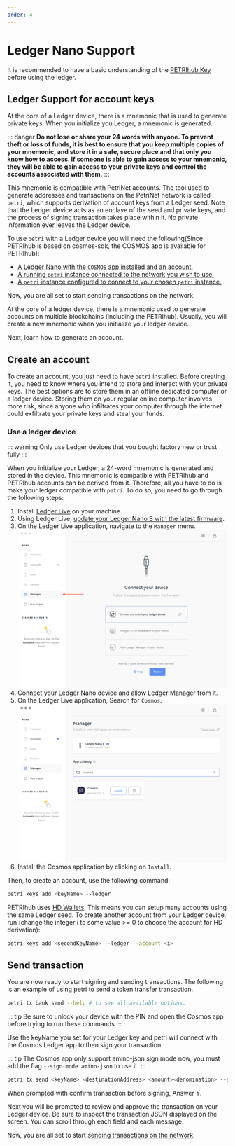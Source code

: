 ```yaml
---
order: 4
---
```


# Ledger Nano Support

It is recommended to have a basic understanding of the [PETRIhub Key](../concepts/key.md) before using the ledger.

## Ledger Support for account keys

At the core of a Ledger device, there is a mnemonic that is used to generate private keys. When you initialize you Ledger, a mnemonic is generated.

::: danger
**Do not lose or share your 24 words with anyone. To prevent theft or loss of funds, it is best to ensure that you keep multiple copies of your mnemonic, and store it in a safe, secure place and that only you know how to access. If someone is able to gain access to your mnemonic, they will be able to gain access to your private keys and control the accounts associated with them.**
:::

This mnemonic is compatible with PetriNet accounts. The tool used to generate addresses and transactions on the PetriNet network is called `petri`, which supports derivation of account keys from a Ledger seed. Note that the Ledger device acts as an enclave of the seed and private keys, and the process of signing transaction takes place within it. No private information ever leaves the Ledger device.

To use `petri` with a Ledger device you will need the following(Since PETRIhub is based on cosmos-sdk, the COSMOS app is available for PETRIhub):

- [A Ledger Nano with the `COSMOS` app installed and an account.](#using-a-ledger-device)
- [A running `petri` instance connected to the network you wish to use.](../get-started/mainnet.md)
- [A `petri` instance configured to connect to your chosen `petri` instance.](../cli-client/intro.md)

Now, you are all set to start sending transactions on the network.

At the core of a ledger device, there is a mnemonic used to generate accounts on multiple blockchains (including the PETRIhub). Usually, you will create a new mnemonic when you initialize your ledger device.

Next, learn how to generate an account.

## Create an account

To create an account, you just need to have `petri` installed. Before creating it, you need to know where you intend to store and interact with your private keys. The best options are to store them in an offline dedicated computer or a ledger device. Storing them on your regular online computer involves more risk, since anyone who infiltrates your computer through the internet could exfiltrate your private keys and steal your funds.

### Use a ledger device

::: warning
Only use Ledger devices that you bought factory new or trust fully
:::

When you initialize your Ledger, a 24-word mnemonic is generated and stored in the device. This mnemonic is compatible with PETRIhub and PETRIhub accounts can be derived from it. Therefore, all you have to do is make your ledger compatible with `petri`. To do so, you need to go through the following steps:

1. Install [Ledger Live](https://www.ledger.com/pages/ledger-live) on your machine.
2. Using Ledger Live, [update your Ledger Nano S with the latest firmware](https://support.ledger.com/hc/en-us/articles/360002731113-Update-device-firmware).
3. On the Ledger Live application, navigate to the `Manager` menu.
    ![manager](../pics/ledger-manager.png)
4. Connect your Ledger Nano device and allow Ledger Manager from it.
5. On the Ledger Live application, Search for `Cosmos`.
    ![search](../pics/ledger-search.png)
6. Install the Cosmos application by clicking on `Install`.

Then, to create an account, use the following command:

```bash
petri keys add <keyName> --ledger
```

PETRIhub uses [HD Wallets](../concepts/key.md). This means you can setup many accounts using the same Ledger seed. To create another account from your Ledger device, run (change the integer i to some value >= 0 to choose the account for HD derivation):

```bash
petri keys add <secondKeyName> --ledger --account <i>
```

## Send transaction

You are now ready to start signing and sending transactions. The following is an example of using petri to send a token transfer transaction.

```bash
petri tx bank send --help # to see all available options.
```

::: tip
Be sure to unlock your device with the PIN and open the Cosmos app before trying to run these commands
:::

Use the keyName you set for your Ledger key and petri will connect with the Cosmos Ledger app to then sign your transaction.

::: tip
The Cosmos app only support amino-json sign mode now, you must add the flag `--sign-mode amino-json` to use it.
:::

```bash
petri tx send <keyName> <destinationAddress> <amount><denomination> --sign-mode amino-json
```

When prompted with confirm transaction before signing, Answer Y.

Next you will be prompted to review and approve the transaction on your Ledger device. Be sure to inspect the transaction JSON displayed on the screen. You can scroll through each field and each message.

Now, you are all set to start [sending transactions on the network](../cli-client/tx.md).
